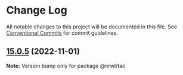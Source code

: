 # Change Log

All notable changes to this project will be documented in this file.
See [Conventional Commits](https://conventionalcommits.org) for commit guidelines.

## [15.0.5](https://github.com/nrwl/nx/compare/15.0.4...15.0.5) (2022-11-01)

**Note:** Version bump only for package @nrwl/tao
